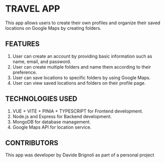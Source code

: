 # TRAVEL APP

This app allows users to create their own profiles and organize their saved locations on Google Maps by creating folders.

## FEATURES

1. User can create an account by providing basic information such as name, email, and password.
2. User can create multiple folders and name them according to their preference.
3. User can save locations to specific folders by using Google Maps.
4. User can view saved locations and folders on their profile page.

## TECHNOLOGIES USED

1. VUE + VITE + PINIA + TYPESCRIPT for Frontend development.
2. Node.js and Express for Backend development.
3. MongoDB for database management.
4. Google Maps API for location service.

## CONTRIBUTORS

This app was developer by Davide Brignoli as part of a personal project